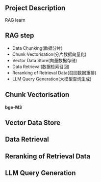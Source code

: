 ## Project Description
RAG learn

## RAG step
* Data Chunking(数据分片)
* Chunk Vectorisation(分片数据向量化)
* Vector Data Store(向量数据存储)
* Data Retrieval(数据检索召回)
* Reranking of Retrieval Data(召回数据重排)
* LLM Query Generation(大模型查询生成)




## Chunk Vectorisation
#### bge-M3

## Vector Data Store

## Data Retrieval

## Reranking of Retrieval Data 

## LLM Query Generation
